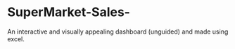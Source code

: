 # SuperMarket-Sales-
An interactive and visually appealing dashboard (unguided) and made using excel.
